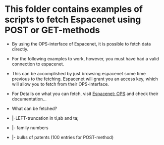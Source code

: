 # This folder contains examples of scripts to fetch Espacenet using POST or GET-methods
 * By using the OPS-interface of Espacenet, it is possible to fetch data directly.
 * For the following examples to work, however, you must have had a valid connection to espacenet.
 * This can be accomplished by just browsing espacenet some time previous to the fetching. Espacenet will grant you an access key, which will allow you to fetch from their OPS-interface.
 
 * For Details on what you can fetch, visit [Espacenet: OPS](https://www.epo.org/searching-for-patents/data/web-services/ops.html) and check their documentation...
 
 * What can be fetched?
 * |-LEFT-truncation in ti,ab and ta; 
 * |- family numbers
 * |- bulks of patents (100 entries for POST-method)
